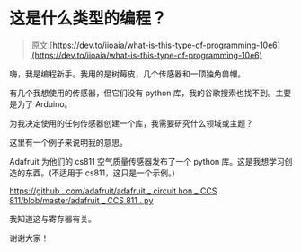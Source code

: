 # 这是什么类型的编程？

> 原文:[https://dev.to/iioaia/what-is-this-type-of-programming-10e6](https://dev.to/iioaia/what-is-this-type-of-programming-10e6)

嗨，我是编程新手。我用的是树莓皮，几个传感器和一顶独角兽帽。

有几个我想使用的传感器，但它们没有 python 库，我的谷歌搜索也找不到。主要是为了 Arduino。

为我决定使用的任何传感器创建一个库，我需要研究什么领域或主题？

这里有一个例子来说明我的意思。

Adafruit 为他们的 cs811 空气质量传感器发布了一个 python 库。这是我想学习创造的东西。(不适用于 cs811，这只是一个示例。)

[https://github . com/adafruit/adafruit _ circuit hon _ CCS 811/blob/master/adafruit _ CCS 811 . py](https://github.com/adafruit/Adafruit_CircuitPython_CCS811/blob/master/adafruit_ccs811.py)

我知道这与寄存器有关。

谢谢大家！
